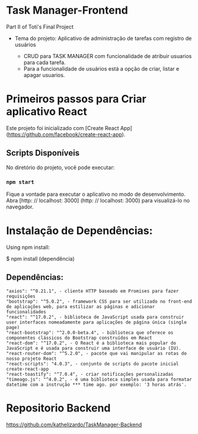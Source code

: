 # Task Manager-Frontend

Part II of Toti's Final Project

* Tema do projeto: Aplicativo de administração de tarefas com registro de usuários

  - CRUD para TASK MANAGER com funcionalidade de atribuir usuarios para cada tarefa.
  - Para a funcionalidade de usuários está a opção de criar, listar e apagar usuarios. 

# Primeiros passos para Criar aplicativo React

Este projeto foi inicializado com [Create React App] (https://github.com/facebook/create-react-app).

## Scripts Disponíveis

No diretório do projeto, você pode executar:

### `npm start`

Fique a vontade para executar o aplicativo no modo de desenvolvimento. \
Abra [http: // localhost: 3000] (http: // localhost: 3000) para visualizá-lo no navegador.

# Instalação de Dependências:
Using npm install:

$ npm install (dependência)

## Dependências:
    "axios": "^0.21.1", - cliente HTTP baseado em Promises para fazer requisições
    "bootstrap": "^5.0.2", - framework CSS para ser utilizado no front-end de aplicações web, para estilizar as páginas e adicionar funcionalidades
    "react": "^17.0.2", - biblioteca de JavaScript usada para construir user interfaces nomeadamente para aplicações de página única (single page) 
    "react-bootstrap": "^2.0.0-beta.4", - biblioteca que oferece os componentes clássicos do Bootstrap construídos em React
    "react-dom": "^17.0.2", - O React é a biblioteca mais popular do JavaScript e é usada para construir uma interface de usuário (IU). 
    "react-router-dom": "^5.2.0", - pacote que vai manipular as rotas do nosso projeto React
    "react-scripts": "4.0.3", - conjunto de scripts do pacote inicial create-react-app
    "react-toastify": "^7.0.4", - criar notificações personalizadas
    "timeago.js": "^4.0.2", - é uma biblioteca simples usada para formatar datetime com a instrução *** time ago. por exemplo: '3 horas atrás'.
    
# Repositorio Backend
https://github.com/kathelizardo/TaskManager-Backend

